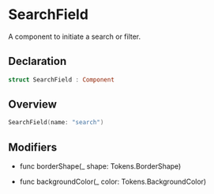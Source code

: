 # SearchField

A component to initiate a search or filter.

## Declaration

```swift
struct SearchField : Component
```

## Overview

```swift
SearchField(name: "search")
```

## Modifiers

- func borderShape(_ shape: Tokens.BorderShape)

- func backgroundColor(_ color: Tokens.BackgroundColor)
